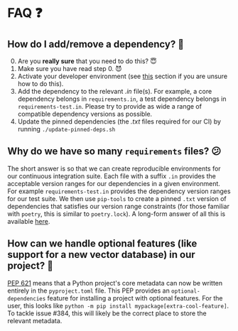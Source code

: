 # FAQ :question:

## How do I add/remove a dependency? :link:

0. Are you **really sure** that you need to do this? :innocent:
1. Make sure you have read step 0. :smiling_imp: 
2. Activate your developer environment (see [this](#installing-a-developer-environment-💻) section if you are unsure how to do this).
3. Add the dependency to the relevant *.in* file(s). For example, a core dependency belongs in `requirements.in`, a test dependency belongs in `requirements-test.in`. Please try to provide as wide a range of compatible dependency versions as possible.
4. Update the pinned dependencies (the *.txt* files required for our CI) by running `./update-pinned-deps.sh`

## Why do we have so many `requirements` files? :confused:

The short answer is so that we can create reproducible environments for our continuous integration suite. Each file with a suffix `.in` provides the acceptable version ranges for our dependencies in a given environment. For example `requirements-test.in` provides the dependency version ranges for our test suite. We then use `pip-tools` to create a pinned `.txt` version of dependencies that satisfies our version range constraints (for those familiar with `poetry`, this is similar to `poetry.lock`). A long-form answer of all this is available [here](https://hynek.me/articles/semver-will-not-save-you/).

## How can we handle optional features (like support for a new vector database) in our project? :crystal_ball:

[PEP 621](https://peps.python.org/pep-0621/) means that a Python project's core metadata can now be written entirely in the `pyproject.toml` file. This PEP provides an `optional-dependencies` feature for installing a project with optional features. For the user, this looks like `python -m pip install mypackage[extra-cool-feature]`. To tackle issue #384, this will likely be the correct place to store the relevant metadata.